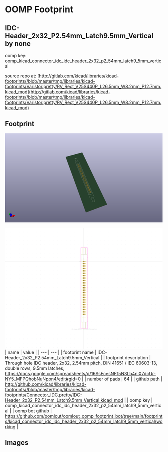 # OOMP Footprint  
## IDC-Header_2x32_P2.54mm_Latch9.5mm_Vertical  by none  
  
oomp key: oomp_kicad_connector_idc_idc_header_2x32_p2_54mm_latch9_5mm_vertical  
  
source repo at: [http://gitlab.com/kicad/libraries/kicad-footprints//blob/master/tmp/libraries/kicad-footprints/Varistor.pretty/RV_Rect_V25S440P_L26.5mm_W8.2mm_P12.7mm.kicad_mod](http://gitlab.com/kicad/libraries/kicad-footprints//blob/master/tmp/libraries/kicad-footprints/Varistor.pretty/RV_Rect_V25S440P_L26.5mm_W8.2mm_P12.7mm.kicad_mod)  
## Footprint  
  
[![working_kicad_pcb_3d.png](working_kicad_pcb_3d_600.png)](working_kicad_pcb_3d.png)  
  
[![working.png](working_600.png)](working.png)  
| name | value | 
| --- | --- | 
| footprint name | IDC-Header_2x32_P2.54mm_Latch9.5mm_Vertical | 
| footprint description | Through hole IDC header, 2x32, 2.54mm pitch, DIN 41651 / IEC 60603-13, double rows, 9.5mm latches, https://docs.google.com/spreadsheets/d/16SsEcesNF15N3Lb4niX7dcUr-NY5_MFPQhobNuNppn4/edit#gid=0 | 
| number of pads | 64 | 
| github path | http://github.com/kicad/libraries/kicad-footprints//blob/master/tmp/libraries/kicad-footprints/Connector_IDC.pretty/IDC-Header_2x32_P2.54mm_Latch9.5mm_Vertical.kicad_mod | 
| oomp key | oomp_kicad_connector_idc_idc_header_2x32_p2_54mm_latch9_5mm_vertical | 
| oomp bot github | https://github.com/oomlout/oomlout_oomp_footprint_bot/tree/main/footprints/kicad_connector_idc_idc_header_2x32_p2_54mm_latch9_5mm_vertical/working | 
## Images  
